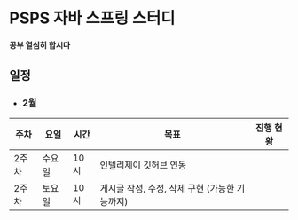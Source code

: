 # PSPS 자바 스프링 스터디

#### 공부 열심히 합시다

## 일정
- ### 2월

|주차|요일|시간|목표|진행 현황|
|---|---|---|-----------------------------------------|-----|
|2주차|수요일|10시|인텔리제이 깃허브 연동| |
|2주차|토요일|10시|게시글 작성, 수정, 삭제 구현 (가능한 기능까지)| |

